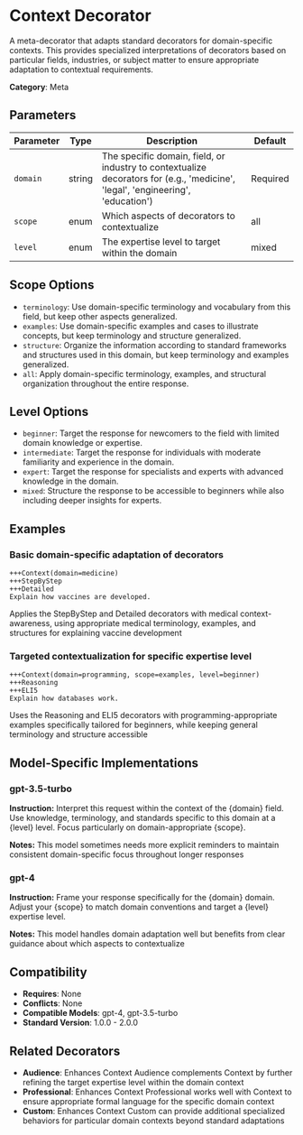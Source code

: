 # Context Decorator

A meta-decorator that adapts standard decorators for domain-specific contexts. This provides specialized interpretations of decorators based on particular fields, industries, or subject matter to ensure appropriate adaptation to contextual requirements.

**Category**: Meta

## Parameters

| Parameter | Type | Description | Default |
|-----------|------|-------------|--------|
| `domain` | string | The specific domain, field, or industry to contextualize decorators for (e.g., 'medicine', 'legal', 'engineering', 'education') | Required |
| `scope` | enum | Which aspects of decorators to contextualize | all |
| `level` | enum | The expertise level to target within the domain | mixed |

## Scope Options

- `terminology`: Use domain-specific terminology and vocabulary from this field, but keep other aspects generalized.
- `examples`: Use domain-specific examples and cases to illustrate concepts, but keep terminology and structure generalized.
- `structure`: Organize the information according to standard frameworks and structures used in this domain, but keep terminology and examples generalized.
- `all`: Apply domain-specific terminology, examples, and structural organization throughout the entire response.

## Level Options

- `beginner`: Target the response for newcomers to the field with limited domain knowledge or expertise.
- `intermediate`: Target the response for individuals with moderate familiarity and experience in the domain.
- `expert`: Target the response for specialists and experts with advanced knowledge in the domain.
- `mixed`: Structure the response to be accessible to beginners while also including deeper insights for experts.

## Examples

### Basic domain-specific adaptation of decorators

```
+++Context(domain=medicine)
+++StepByStep
+++Detailed
Explain how vaccines are developed.
```

Applies the StepByStep and Detailed decorators with medical context-awareness, using appropriate medical terminology, examples, and structures for explaining vaccine development

### Targeted contextualization for specific expertise level

```
+++Context(domain=programming, scope=examples, level=beginner)
+++Reasoning
+++ELI5
Explain how databases work.
```

Uses the Reasoning and ELI5 decorators with programming-appropriate examples specifically tailored for beginners, while keeping general terminology and structure accessible

## Model-Specific Implementations

### gpt-3.5-turbo

**Instruction:** Interpret this request within the context of the {domain} field. Use knowledge, terminology, and standards specific to this domain at a {level} level. Focus particularly on domain-appropriate {scope}.

**Notes:** This model sometimes needs more explicit reminders to maintain consistent domain-specific focus throughout longer responses

### gpt-4

**Instruction:** Frame your response specifically for the {domain} domain. Adjust your {scope} to match domain conventions and target a {level} expertise level.

**Notes:** This model handles domain adaptation well but benefits from clear guidance about which aspects to contextualize


## Compatibility

- **Requires**: None
- **Conflicts**: None
- **Compatible Models**: gpt-4, gpt-3.5-turbo
- **Standard Version**: 1.0.0 - 2.0.0

## Related Decorators

- **Audience**: Enhances Context Audience complements Context by further refining the target expertise level within the domain context
- **Professional**: Enhances Context Professional works well with Context to ensure appropriate formal language for the specific domain context
- **Custom**: Enhances Context Custom can provide additional specialized behaviors for particular domain contexts beyond standard adaptations
